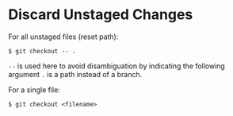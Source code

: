 # Discard Unstaged Changes

For all unstaged files (reset path):

```console
$ git checkout -- .
```

`--` is used here to avoid disambiguation by indicating the following argument `.` is a path instead of a branch.

For a single file:

```console
$ git checkout <filename>
```
